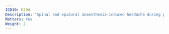 ```yaml
---
ICD10: O294
Description: "Spinal and epidural anaesthesia-induced headache during pregnancy"
Matters: Yes
Weight: 2
---
```


